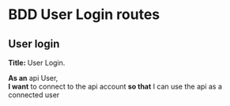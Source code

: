 # BDD User Login routes

## User login

**Title:** User Login.  

**As an** api User,  
**I want** to connect to the api account
**so that** I can use the api as a connected user